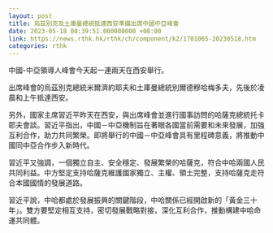 ```yaml
---
layout: post
title: 烏茲別克及土庫曼總統抵達西安準備出席中國中亞峰會
date: 2023-05-18 08:39:51.000000000 +08:00
link: https://news.rthk.hk/rthk/ch/component/k2/1701065-20230518.htm
categories: rthk
---
```


中國-中亞領導人峰會今天起一連兩天在西安舉行。

出席峰會的烏茲別克總統米爾濟約耶夫和土庫曼總統別爾德穆哈梅多夫，先後於凌晨和上午抵達西安。

另外，國家主席習近平昨天在西安，與出席峰會並進行國事訪問的哈薩克總統托卡耶夫會談。習近平指出，中國－中亞機制旨在著眼各國當前需要和未來發展，加強互利合作，助力共同繁榮。即將舉行的中國－中亞峰會具有里程碑意義，將推動中國同中亞合作步入新時代。

習近平又強調，一個獨立自主、安全穩定、發展繁榮的哈薩克，符合中哈兩國人民共同利益。中方堅定支持哈薩克維護國家獨立、主權、領土完整，支持哈薩克走符合本國國情的發展道路。

習近平說，中哈都處於發展振興的關鍵階段，中哈關係已經開啟新的「黃金三十年」。雙方要堅定相互支持，密切發展戰略對接，深化互利合作，推動構建中哈命運共同體。
